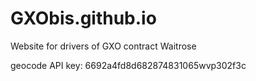 # GXObis.github.io
Website for drivers of GXO contract Waitrose 

geocode API key: 6692a4fd8d682874831065wvp302f3c
